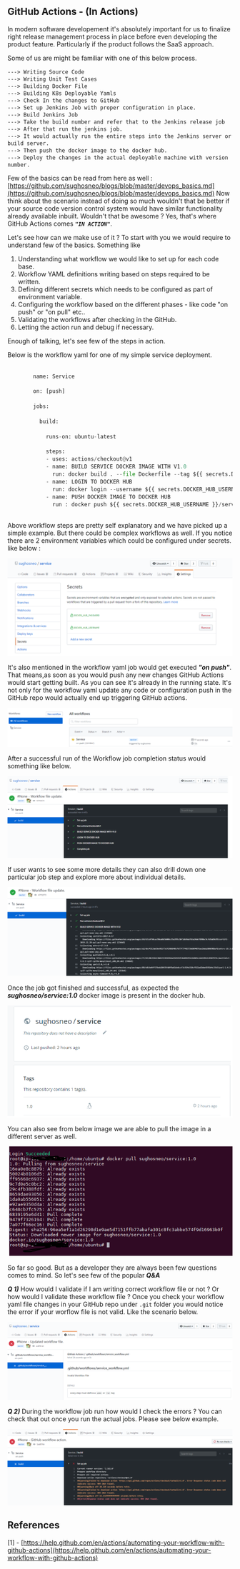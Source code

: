 ##  GitHub Actions - (In Actions)

In modern software developement it's absolutely important for us to finalize right release management process in place before 
even developing the product feature. Particularly if the product follows the SaaS approach.

Some of us are might be familiar with one of this below process.

    ---> Writing Source Code 
    ---> Writing Unit Test Cases 
    ---> Building Docker File
    ---> Building K8s Deployable Yamls      
    ---> Check In the changes to GitHub
    ---> Set up Jenkins Job with proper configuration in place.
    ---> Build Jenkins Job
    ---> Take the build number and refer that to the Jenkins release job
    ---> After that run the jenkins job.
    ---> It would actually run the entire steps into the Jenkins server or build server. 
    ---> Then push the docker image to the docker hub.
    ---> Deploy the changes in the actual deployable machine with version number.    

Few of the basics can be read from here as well : [https://github.com/sughosneo/blogs/blob/master/devops_basics.md](https://github.com/sughosneo/blogs/blob/master/devops_basics.md)
Now think about the scenario instead of doing so much wouldn't that be better if your source code version control system would have similar functionality already available inbuilt. 
Wouldn't that be awesome ? Yes, that's where GitHub Actions comes ***```"IN ACTION"```***.

Let's see how can we make use of it ? To start with you we would require to understand few of the basics. Something like  
 
1) Understanding what workflow we would like to set up for each code base. 
2) Workflow YAML definitions writing based on steps required to be written.
3) Defining different secrets which needs to be configured as part of environment variable.
4) Configuring the workflow based on the different phases - like code "on push" or "on pull" etc..
5) Validating the workflows after checking in the GitHub.
6) Letting the action run and debug if necessary.   

Enough of talking, let's see few of the steps in action. 

Below is the workflow yaml for one of my simple service deployment.

```python

        name: Service

        on: [push]
        
        jobs:
        
          build:
        
            runs-on: ubuntu-latest
        
            steps:
            - uses: actions/checkout@v1
            - name: BUILD SERVICE DOCKER IMAGE WITH V1.0
              run: docker build . --file Dockerfile --tag ${{ secrets.DOCKER_HUB_USERNAME }}/service:1.0
            - name: LOGIN TO DOCKER HUB
              run: docker login --username ${{ secrets.DOCKER_HUB_USERNAME }} --password ${{ secrets.DOCKER_HUB_PASSWORD }}
            - name: PUSH DOCKER IMAGE TO DOCKER HUB
              run : docker push ${{ secrets.DOCKER_HUB_USERNAME }}/service:1.0
        
``` 
Above workflow steps are pretty self explanatory and we have picked up a simple example. But there could be complex workflows as well.
If you notice there are 2 environment variables which could be configured under secrets. like below :

![Github Workflow Secret Configuration](./images/github_actions_3.png)

It's also mentioned in the workflow yaml job would get executed ***"on push"***. That means,as soon as you would push any new changes GitHub Actions would start getting built.
As you can see it's already in the running state. It's not only for the workflow yaml update any code or configuration push in the GitHub repo would actually end up triggering GitHub actions.  

![Github Workflow Job Start](./images/github_action_6.png)

After a successful run of the Workflow job completion status would something like below.

![Github Workflow Job Start](./images/github_action_8.png)

If user wants to see some more details they can also drill down one particular job step and explore more about individual details. 

![Github Workflow Job Start](./images/github_action_9.png)

Once the job got finished and successful, as expected the ***sughosneo/service:1.0*** docker image is present in the docker hub.

![Github Workflow Job Start](./images/gihub_action_10.png)

You can also see from below image we are able to pull the image in a different server as well.

![Github Workflow Job Start](./images/github_action_11.png)

So far so good. But as a developer they are always been few questions comes to mind. So let's see few of the popular ***Q&A***  

***Q 1)*** How would I validate if I am writing correct workflow file or not ? Or how would I validate these workflow file ?
Once you check your workflow yaml file changes in your GitHub repo under ```.git``` folder you would notice the error if your worflow file is not valid.
Like the scenario below.

![Github Workflow Secret Configuration](./images/github_action_7.png)

***Q 2)*** During the workflow job run how would I check the errors ? 
You can check that out once you run the actual jobs. Please see below example.

![Github Wokflow Failure](./images/github_action_4.png)

References 
-----------------

[1] - [https://help.github.com/en/actions/automating-your-workflow-with-github-actions](https://help.github.com/en/actions/automating-your-workflow-with-github-actions)




